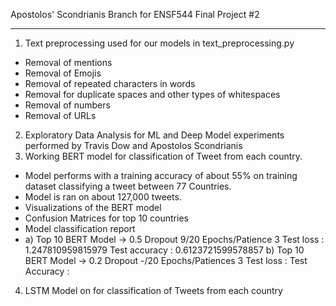 Apostolos' Scondrianis Branch for ENSF544 Final Project #2

----------------------------------------------------------
1. Text preprocessing used for our models in text_preprocessing.py
  - Removal of mentions
  - Removal of Emojis
  - Removal of repeated characters in words
  - Removal for duplicate spaces and other types of whitespaces
  - Removal of numbers
  - Removal of URLs
2. Exploratory Data Analysis for ML and Deep Model experiments performed by Travis Dow and Apostolos Scondrianis
3. Working BERT model for classification of Tweet from each country.
  - Model performs with a training accuracy of about 55% on training dataset classifying a tweet between 77 Countries.
  - Model is ran on about 127,000 tweets.
  - Visualizations of the BERT model
  - Confusion Matrices for top 10 countries
  - Model classification report
  - a) Top 10 BERT Model -> 0.5 Dropout 9/20 Epochs/Patience 3
       Test loss     : 1.247810959815979
       Test accuracy : 0.6123721599578857
    b) Top 10 BERT Model -> 0.2 Dropout -/20 Epochs/Patiences 3
       Test loss     : 
       Test Accuracy :
4. LSTM Model on for classification of Tweets from each country
  
